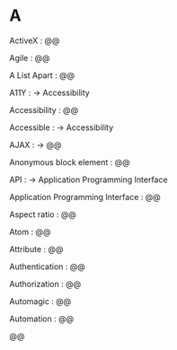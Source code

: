 # A

ActiveX
: @@

Agile
: @@

A List Apart
: @@

A11Y
: → Accessibility

Accessibility
: @@

Accessible
: → Accessibility

AJAX
: → @@

Anonymous block element
: @@

API
: → Application Programming Interface

Application Programming Interface
: @@

Aspect ratio
: @@

Atom
: @@

Attribute
: @@

Authentication
: @@

Authorization
: @@

Automagic
: @@

Automation
: @@

@@